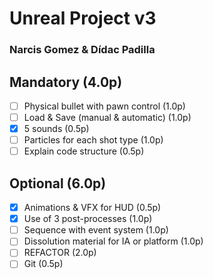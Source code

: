 # Unreal Project v3
### Narcis Gomez & Dídac Padilla

## Mandatory (4.0p)

- [ ] Physical bullet with pawn control (1.0p)
- [ ] Load & Save (manual & automatic) (1.0p)
- [x] 5 sounds (0.5p)
- [ ] Particles for each shot type (1.0p)
- [ ] Explain code structure (0.5p)

## Optional (6.0p)

- [x] Animations & VFX for HUD (0.5p)
- [x] Use of 3 post-processes (1.0p)
- [ ] Sequence with event system (1.0p)
- [ ] Dissolution material for IA or platform (1.0p)
- [ ] REFACTOR (2.0p)
- [ ] Git (0.5p)
